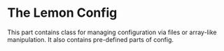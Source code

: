 # The Lemon Config

This part contains class for managing configuration via files or array-like manipulation. It also contains pre-defined parts of config.
